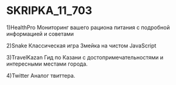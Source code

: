 # SKRIPKA_11_703

1)HealthPro 
Мониторинг вашего рациона питания с подробной информацией и советами

2)Snake
Классическая игра Змейка на чистом JavaScript

3)TravelKazan
Гид по Казани с достопримечательностями и интересными местами города.

4)Twitter
Аналог твиттера.

